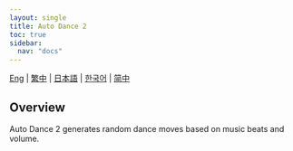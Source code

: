 ```yaml
---
layout: single
title: Auto Dance 2
toc: true
sidebar:
  nav: "docs"
---
```

[Eng](/dancexr/features/autodance2) | [繁中](/tw/dancexr/features/autodance2) | [日本語](/jp/dancexr/features/autodance2) | [한국어](/kr/dancexr/features/autodance2) | [简中](/zh/dancexr/features/autodance2)


## Overview
Auto Dance 2 generates random dance moves based on music beats and volume. 

